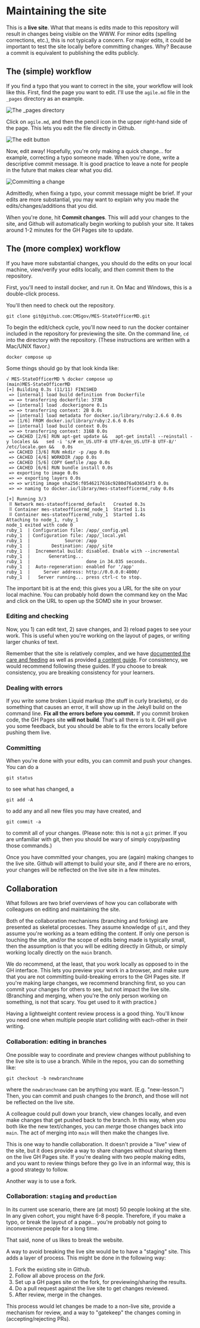 # Maintaining the site

This is a **live site**. What that means is edits made to this repository will result in changes being visible on the WWW. For minor edits (spelling corrections, etc.), this is not typically a concern. For major edits, it could be important to test the site locally before committing changes. Why? Because a commit is equivalent to publishing the edits publicly.

## The (simple) workflow

If you find a typo that you want to correct in the site, your workflow will look like this. First, find the page you want to edit. I'll use the `agile.md` file in the `_pages` directory as an example.

![The _pages directory](assets/images/pages-view.png)

Click on `agile.md`, and then the pencil icon in the upper right-hand side of the page. This lets you edit the file directly in Github.

![The edit button](assets/images/edit-button.png)

Now, edit away! Hopefully, you're only making a quick change... for example, correcting a typo someone made. When you're done, write a descriptive commit message. It is good practice to leave a note for people in the future that makes clear what you did.

![Committing a change](assets/images/committing-a-change.png)

Admittedly, when fixing a typo, your commit message might be brief. If your edits are more substantial, you may want to explain why you made the edits/changes/additions that you did.

When you're done, hit **Commit changes**. This will add your changes to the site, and Github will automatically begin working to publish your site. It takes around 1-2 minutes for the GH Pages site to update.

## The (more complex) workflow

If you have more substantial changes, you should do the edits on your local machine, view/verify your edits locally, and *then* commit them to the repository. 

First, you'll need to install docker, and run it. On Mac and Windows, this is a double-click process. 

You'll then need to check out the repository.

```
git clone git@github.com:CMSgov/MES-StateOfficerMD.git
```

To begin the edit/check cycle, you'll now need to run the docker container included in the repository for previewing the site. On the command line, `cd` into the directory with the repository. (These instructions are written with a Mac/UNIX flavor.)

```
docker compose up
```

Some things should go by that look kinda like:

```
√ MES-StateOfficerMD % docker compose up                                                                                                (main)MES-StateOfficerMD
[+] Building 0.3s (11/11) FINISHED                                                                                                                               
 => [internal] load build definition from Dockerfile                       
 => => transferring dockerfile: 373B
 => [internal] load .dockerignore 0.1s
 => => transferring context: 2B 0.0s
 => [internal] load metadata for docker.io/library/ruby:2.6.6 0.0s
 => [1/6] FROM docker.io/library/ruby:2.6.6 0.0s
 => [internal] load build context 0.0s
 => => transferring context: 316B 0.0s
 => CACHED [2/6] RUN apt-get update &&   apt-get install --reinstall -y locales &&   sed -i 's/# en_US.UTF-8 UTF-8/en_US.UTF-8 UTF-8/' /etc/locale.gen &&   0.0s
 => CACHED [3/6] RUN mkdir -p /app 0.0s
 => CACHED [4/6] WORKDIR /app 0.0s
 => CACHED [5/6] COPY Gemfile /app 0.0s
 => CACHED [6/6] RUN bundle install 0.0s
 => exporting to image 0.0s
 => => exporting layers 0.0s
 => => writing image sha256:f0546217616c9280d76a036543f3 0.0s
 => => naming to docker.io/library/mes-stateofficermd_ruby 0.0s

[+] Running 3/3
 ⠿ Network mes-stateofficermd_default   Created 0.3s
 ⠿ Container mes-stateofficermd_node_1  Started 1.1s
 ⠿ Container mes-stateofficermd_ruby_1  Started 1.4s
Attaching to node_1, ruby_1
node_1 exited with code 0
ruby_1  | Configuration file: /app/_config.yml
ruby_1  | Configuration file: /app/_local.yml
ruby_1  |             Source: /app
ruby_1  |        Destination: /app/_site
ruby_1  |  Incremental build: disabled. Enable with --incremental
ruby_1  |       Generating... 
ruby_1  |                     done in 34.035 seconds.
ruby_1  |  Auto-regeneration: enabled for '/app'
ruby_1  |     Server address: http://0.0.0.0:4000/
ruby_1  |   Server running... press ctrl-c to stop.
```

The important bit is at the end; this gives you a URL for the site on your local machine. You can probably hold down the command key on the Mac and click on the URL to open up the SOMD site in your browser.

### Editing and checking

Now, you 1) can edit text, 2) save changes, and 3) reload pages to see your work. This is useful when you're working on the layout of pages, or writing larger chunks of text. 

Remember that the site is relatively complex, and we have [documented the care and feeding](collections/_admin/careandfeeding.md) as well as provided [a content guide](collections/_admin/contentguide.md). For consistency, we would recommend following these guides. If you choose to break consistency, you are breaking consistency for your learners.

### Dealing with errors

If you write some broken Liquid markup (the stuff in curly brackets), or do something that causes an error, it will show up in the Jekyll build on the command line. **Fix all the errors before you commit.** If you commit broken code, the GH Pages site **will not build**. That's all there is to it. GH will give you some feedback, but you should be able to fix the errors locally before pushing them live.
### Committing

When you're done with your edits, you can commit and push your changes. You can do a 

```
git status
```

to see what has changed, a

```
git add -A
```

to add any and all new files you may have created, and 

```
git commit -a
```

to commit all of your changes. (Please note: this is not a `git` primer. If you are unfamiliar with git, then you should be wary of simply copy/pasting those commands.)

Once you have committed your changes, you are (again) making changes to the live site. Github will attempt to build your site, and if there are no errors, your changes will be reflected on the live site in a few minutes.

## Collaboration

What follows are two brief overviews of how you can collaborate with colleagues on editing and maintaining the site.

Both of the collaboration mechanisms (branching and forking) are presented as skeletal processes. They assume knowledge of `git`, and they assume you're working as a team editing the content. If only one person is touching the site, and/or the scope of edits being made is typically small, then the assumption is that you will be editing directly in Github, or simply working locally directly on the `main` branch.

We do recommend, at the least, that you work locally as opposed to in the GH interface. This lets you preview your work in a browser, and make sure that you are not committing build-breaking errors to the GH Pages site. If you're making large changes, we recommend branching first, so you can commit your changes for others to see, but not impact the live site. (Branching and merging, when you're the only person working on something, is not that scary. You get used to it with practice.) 

Having a lightweight content review process is a good thing. You'll know you need one when multiple people start colliding with each-other in their writing. 

### Collaboration: editing in branches

One possible way to coordinate and preview changes without publishing to the live site is to use a branch. While in the repos, you can do something like:

```
git checkout -b newbranchname
```

where the `newbranchname` can be anything you want. (E.g. "new-lesson.") Then, you can commit and push changes to the *branch*, and those will not be reflected on the live site.

A colleague could pull down your branch, view changes locally, and even make changes that get pushed back to the branch. In this way, when you both like the new text/changes, you can *merge* those changes back into `main`. The act of merging into `main` will then make the changes live.

This is one way to handle collaboration. It doesn't provide a "live" view of the site, but it does provide a way to share changes without sharing them on the live GH Pages site. If you're dealing with two people making edits, and you want to review things before they go live in an informal way, this is a good strategy to follow.

Another way is to use a fork. 

### Collaboration: `staging` and `production`

In its current use scenario, there are (at most) 50 people looking at the site. In any given cohort, you might have 6-8 people. Therefore, if you make a typo, or break the layout of a page... you're probably not going to inconvenience people for a long time. 

That said, none of us likes to break the website. 

A way to avoid breaking the live site would be to have a "staging" site. This adds a layer of process. This might be done in the following way:

1. Fork the existing site in Github.
2. Follow all above process *on the fork*.
3. Set up a GH pages site on the fork, for previewing/sharing the results.
4. Do a pull request against the live site to get changes reviewed.
5. After review, merge in the changes.

This process would let changes be made to a non-live site, provide a mechanism for review, and a way to "gatekeep" the changes coming in (accepting/rejecting PRs). 

